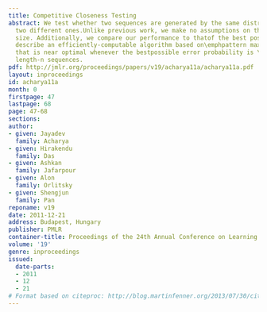 ```yaml
---
title: Competitive Closeness Testing
abstract: We test whether two sequences are generated by the same distributionor by
  two different ones.Unlike previous work, we make no assumptions on the distributions’support
  size. Additionally, we compare our performance to thatof the best possible test.We
  describe an efficiently-computable algorithm based on\emphpattern maximum likelihood
  that is near optimal whenever the bestpossible error probability is \le\exp(-14n^2/3)using
  length-n sequences.
pdf: http://jmlr.org/proceedings/papers/v19/acharya11a/acharya11a.pdf
layout: inproceedings
id: acharya11a
month: 0
firstpage: 47
lastpage: 68
page: 47-68
sections: 
author:
- given: Jayadev
  family: Acharya
- given: Hirakendu
  family: Das
- given: Ashkan
  family: Jafarpour
- given: Alon
  family: Orlitsky
- given: Shengjun
  family: Pan
reponame: v19
date: 2011-12-21
address: Budapest, Hungary
publisher: PMLR
container-title: Proceedings of the 24th Annual Conference on Learning Theory
volume: '19'
genre: inproceedings
issued:
  date-parts:
  - 2011
  - 12
  - 21
# Format based on citeproc: http://blog.martinfenner.org/2013/07/30/citeproc-yaml-for-bibliographies/
---
```

